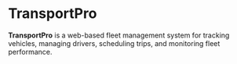 # TransportPro
**TransportPro** is a web-based fleet management system for tracking vehicles, managing drivers, scheduling trips, and monitoring fleet performance. 
